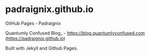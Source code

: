 # padraignix.github.io
GitHub Pages - Padraignix

Quantumly Confused Blog_ - https://blog.quantumlyconfused.com (https://padraignix.github.io)

Built with Jekyll and Github Pages.
